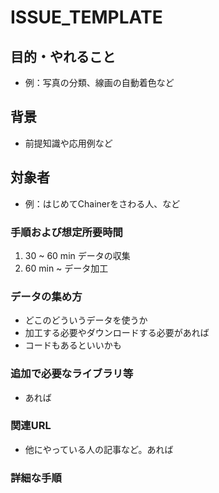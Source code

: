 # ISSUE\_TEMPLATE

## 目的・やれること

* 例：写真の分類、線画の自動着色など

## 背景

* 前提知識や応用例など

## 対象者

* 例：はじめてChainerをさわる人、など

### 手順および想定所要時間

1. 30 ~ 60 min データの収集
2. 60 min ~ データ加工

### データの集め方

* どこのどういうデータを使うか
* 加工する必要やダウンロードする必要があれば
* コードもあるといいかも

### 追加で必要なライブラリ等

* あれば

### 関連URL

* 他にやっている人の記事など。あれば

### 詳細な手順

